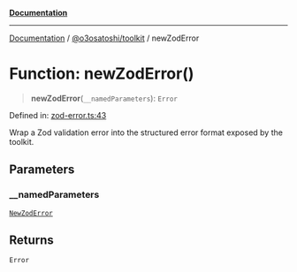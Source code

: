 [**Documentation**](../../../README.md)

***

[Documentation](../../../README.md) / [@o3osatoshi/toolkit](../README.md) / newZodError

# Function: newZodError()

> **newZodError**(`__namedParameters`): `Error`

Defined in: [zod-error.ts:43](https://github.com/o3osatoshi/experiment/blob/f1d231870a1d13a36a9ead236d22edc1fb9797dd/packages/toolkit/src/zod-error.ts#L43)

Wrap a Zod validation error into the structured error format exposed by the toolkit.

## Parameters

### \_\_namedParameters

[`NewZodError`](../type-aliases/NewZodError.md)

## Returns

`Error`
